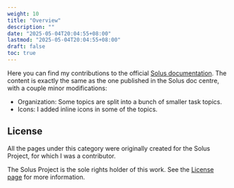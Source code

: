 ```yaml
---
weight: 10
title: "Overview"
description: ""
date: "2025-05-04T20:04:55+08:00"
lastmod: "2025-05-04T20:04:55+08:00"
draft: false
toc: true
---
```


Here you can find my contributions to the official [Solus documentation](https://help.getsol.us/). The content is exactly the same as the one published in the Solus doc centre, with a couple minor modifications:

- Organization: Some topics are split into a bunch of smaller task topics.
- Icons: I added inline icons in some of the topics.

## License

All the pages under this category were originally created for the Solus Project, for which I was a contributor. 

The Solus Project is the sole rights holder of this work. See the [License page](../license) for more information.
